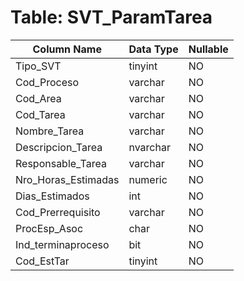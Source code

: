 # Table: SVT_ParamTarea

| Column Name | Data Type | Nullable |
|-------------|-----------|----------|
| Tipo_SVT | tinyint | NO |
| Cod_Proceso | varchar | NO |
| Cod_Area | varchar | NO |
| Cod_Tarea | varchar | NO |
| Nombre_Tarea | varchar | NO |
| Descripcion_Tarea | nvarchar | NO |
| Responsable_Tarea | varchar | NO |
| Nro_Horas_Estimadas | numeric | NO |
| Dias_Estimados | int | NO |
| Cod_Prerrequisito | varchar | NO |
| ProcEsp_Asoc | char | NO |
| Ind_terminaproceso | bit | NO |
| Cod_EstTar | tinyint | NO |
